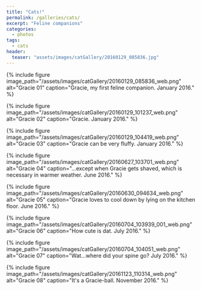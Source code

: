 ```yaml
---
title: "Cats!"
permalink: /galleries/cats/
excerpt: "Feline companions"
categories:
  - photos
tags:
  - cats
header:
  teaser: "assets/images/catGallery/20160129_085836.jpg"
---
```


{% include figure image_path="/assets/images/catGallery/20160129_085836_web.png" alt="Gracie 01" caption="Gracie, my first feline companion. January 2016." %}

{% include figure image_path="/assets/images/catGallery/20160129_101237_web.png" alt="Gracie 02" caption="Gracie. January 2016." %}

{% include figure image_path="/assets/images/catGallery/20160129_104419_web.png" alt="Gracie 03" caption="Gracie can be very fluffy. January 2016." %}

{% include figure image_path="/assets/images/catGallery/20160627_103701_web.png" alt="Gracie 04" caption="...except when Gracie gets shaved, which is necessary in warmer weather. June 2016." %}

{% include figure image_path="/assets/images/catGallery/20160630_094634_web.png" alt="Gracie 05" caption="Gracie loves to cool down by lying on the kitchen floor. June 2016." %}

{% include figure image_path="/assets/images/catGallery/20160704_103939_001_web.png" alt="Gracie 06" caption="How cute is dat. July 2016." %}

{% include figure image_path="/assets/images/catGallery/20160704_104051_web.png" alt="Gracie 07" caption="Wat...where did your spine go? July 2016." %}

{% include figure image_path="/assets/images/catGallery/20161123_110314_web.png" alt="Gracie 08" caption="It's a Gracie-ball. November 2016." %}
